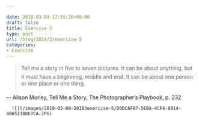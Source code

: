 ```yaml
---

date: 2018-03-09 17:55:26+00:00
draft: false
title: Exercise 5
type: post
url: /blog/2018/3/exercise-5
categories:
- Exercise
---
```



  

<blockquote>
    Tell me a story in five to seven pictures. It can be about anything, but it must have a beginning, middle and end. It can be about one person or one place or one thing.
  </blockquote>


  -- Alison Morley, Tell Me a Story, The Photographer’s Playbook, p. 232


  
      ![](/images/2018-03-09-20183exercise-5/D0DCAF87-5EBA-4CF4-8014-406513B8E7CA.JPG)

